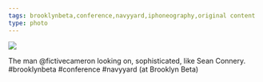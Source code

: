 ```yaml
---
tags: brooklynbeta,conference,navyyard,iphoneography,original content
type: photo
---
```

<img src="http://25.media.tumblr.com/bbd8e6e219b5f6348257ea5b99ee44ab/tumblr_muivq4dWCB1rdkc0do1_1280.jpg" />

The man @fictivecameron looking on, sophisticated, like Sean Connery. #brooklynbeta #conference #navyyard  (at Brooklyn Beta)
